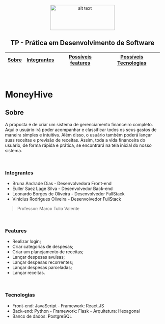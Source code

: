 
<div align="center">
  
<p>
<img src="https://upload.wikimedia.org/wikipedia/commons/thumb/c/c3/Logo_UFMG.png/320px-Logo_UFMG.png" alt="alt text" width="210" height="82">
</p>


<p> <h2> TP - Prática em Desenvolvimento de Software </h2> </p>

  
| [Sobre](#Sobre) | [Integrantes](#integrantes) | [Possíveis features](#possíveis-features) | [Possíveis Tecnologias](#possíveis-tecnologias) |
| - | - | - | - |
</div>

</br>

# MoneyHive

## Sobre

A proposta é de criar um sistema de gerenciamento financeiro completo. Aqui o usuário irá poder acompanhar e classificar todos os seus gastos de maneira simples e intuitiva. Além disso, o usuário também poderá lançar suas receitas e previsão de receitas. Assim, toda a vida financeira do usuário, de forma rápida e prática, se encontrará na tela inicial do nosso sistema.

</br>



### Integrantes
- Bruna Andrade Dias - Desenvolvedora Front-end
- Euller Saez Lage Silva - Desenvolvedor Back-end
- Leonardo Borges de Oliveira - Desenvolvedor FullStack
- Vinicius Rodrigues Oliveira - Desenvolvedor FullStack

> Professor: Marco Tulio Valente

</br>


### Features
- Realizar login;
- Criar categorias de despesas;
- Criar um planejamento de receitas;
- Lançar despesas avulsas;
- Lançar despesas recorrentes;
- Lançar despesas parceladas;
- Lançar receitas.


</br>


### Tecnologias
- Front-end: JavaScript - Framework: React.JS
- Back-end:  Python - Framework: Flask - Arquitetura: Hexagonal
- Banco de dados: PostgreSQL

</br>



